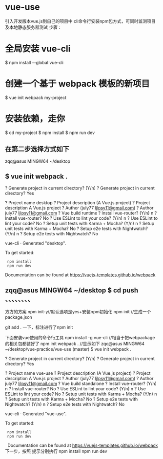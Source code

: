 # vue-use
引入开发版本vue.js到自己的项目中
cli命令行安装npm包方式，可同时监测项目及本地静态服务器测试
步骤：
# 全局安装 vue-cli
$ npm install --global vue-cli
# 创建一个基于 webpack 模板的新项目
$ vue init webpack my-project
# 安装依赖，走你
$ cd my-project
$ npm install
$ npm run dev

## 在第二步选择方式如下
zqq@asus MINGW64 ~/desktop
## $ vue init webpack .

? Generate project in current directory? (Y/n)
? Generate project in current directory? Yes

? Project name desktop
? Project description (A Vue.js project)
? Project description A Vue.js project
? Author (july77 <ljlpsy11@gmail.com>)
? Author july77 <ljlpsy11@gmail.com>
? Vue build runtime
? Install vue-router? (Y/n) n
? Install vue-router? No
? Use ESLint to lint your code? (Y/n) n
? Use ESLint to lint your code? No
? Setup unit tests with Karma + Mocha? (Y/n) n
? Setup unit tests with Karma + Mocha? No
? Setup e2e tests with Nightwatch? (Y/n) n
? Setup e2e tests with Nightwatch? No

   vue-cli · Generated "desktop".

   To get started:

     npm install
     npm run dev

   Documentation can be found at https://vuejs-templates.github.io/webpack


zqq@asus MINGW64 ~/desktop
$ cd push
、、、、、、、、
-----------------------------------------------------------------------------------------------------------------------------------
方方的方案
npm init-y//默认选项是yes+安装npm初始化
npm init //生成一个package.json

git add . 一下，标注进行了npm init

下面安装vue使用的命令行工具
npm install -g vue-cli //相当于把webpackage的相关包都装好了
npm init webpack .  //显示如下
zqq@asus MINGW64 ~/desktop/vue-practice/vue-use (master)
$ vue init webpack .

? Generate project in current directory? (Y/n)
? Generate project in current directory? Yes

? Project name vue-use
? Project description (A Vue.js project)
? Project description A Vue.js project
? Author (july77 <ljlpsy11@gmail.com>)
? Author july77 <ljlpsy11@gmail.com>
? Vue build standalone
? Install vue-router? (Y/n) n
? Install vue-router? No
? Use ESLint to lint your code? (Y/n) n
? Use ESLint to lint your code? No
? Setup unit tests with Karma + Mocha? (Y/n) n
? Setup unit tests with Karma + Mocha? No
? Setup e2e tests with Nightwatch? (Y/n) n
? Setup e2e tests with Nightwatch? No

   vue-cli · Generated "vue-use".

   To get started:

     npm install
     npm run dev

   Documentation can be found at https://vuejs-templates.github.io/webpack
下一步，按照 提示分别执行
npm install
npm run dev
